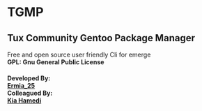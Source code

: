 <h1>TGMP</h1>
<h2>Tux Community Gentoo Package Manager</h2>
<p>
Free and open source user friendly Cli for emerge
</br>
<b>
GPL: Gnu General Public License
<b>
</p>







<h4>
<b>
Developed By:
</br>
<a href="https://github.com/tuxcommunity">
Ermia_25
</a>
</br>
Colleagued By:
</br>
<a href="https://github.com/kiahamedi">
Kia Hamedi
</a>
</b>
</h4>
